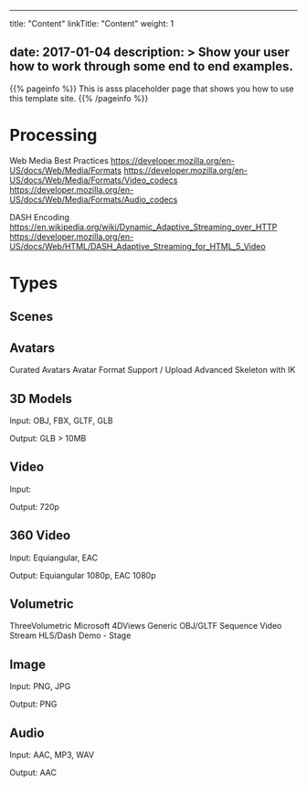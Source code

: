 
---
title: "Content"
linkTitle: "Content"
weight: 1

date: 2017-01-04
description: >
  Show your user how to work through some end to end examples.
---

{{% pageinfo %}}
This is asss placeholder page that shows you how to use this template site.
{{% /pageinfo %}}

# Processing

Web Media Best Practices
https://developer.mozilla.org/en-US/docs/Web/Media/Formats
https://developer.mozilla.org/en-US/docs/Web/Media/Formats/Video_codecs
https://developer.mozilla.org/en-US/docs/Web/Media/Formats/Audio_codecs

DASH Encoding
https://en.wikipedia.org/wiki/Dynamic_Adaptive_Streaming_over_HTTP
https://developer.mozilla.org/en-US/docs/Web/HTML/DASH_Adaptive_Streaming_for_HTML_5_Video

# Types

## Scenes

## Avatars
Curated Avatars
Avatar Format Support / Upload
Advanced Skeleton with IK

## 3D Models
Input:		OBJ, FBX, GLTF, GLB

Output:	GLB 				> 10MB

## Video
Input:		

Output:	720p

## 360 Video
Input:		Equiangular, EAC

Output:	Equiangular 1080p, EAC 1080p

## Volumetric
ThreeVolumetric
Microsoft
4DViews
Generic OBJ/GLTF Sequence
Video Stream HLS/Dash
Demo - Stage

## Image
Input:		PNG, JPG

Output:	PNG			

## Audio
Input: 	AAC, MP3, WAV

Output:	AAC

